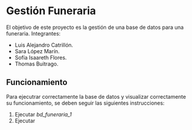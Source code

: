 # Gestión Funeraria

El objetivo de este proyecto es la gestión de una base de datos para una funeraria.
Integrantes: 
- Luis Alejandro Catrillón.
- Sara López Marín.
- Sofía Isaareth Flores.
- Thomas Buitrago.

## Funcionamiento
Para ejecutrar correctamente la base de datos y visualizar correctamente su funcionamiento, se deben seguir las siguientes instrucciones: 
1. Ejecutar _bd_funeraria_1_
2. Ejecutar 
